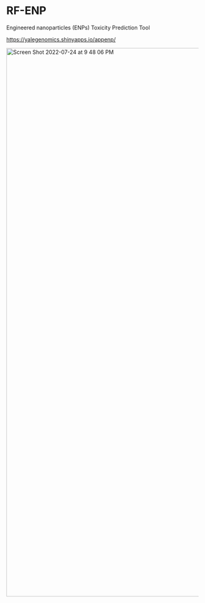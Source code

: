 # RF-ENP

Engineered nanoparticles (ENPs) Toxicity Prediction Tool

https://yalegenomics.shinyapps.io/appenp/

<img width="1435" alt="Screen Shot 2022-07-24 at 9 48 06 PM" src="https://user-images.githubusercontent.com/25118302/180677770-34e99c57-313b-4feb-8a42-faeb5882f72e.png">
